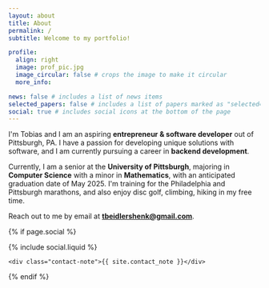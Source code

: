 ```yaml
---
layout: about
title: About
permalink: /
subtitle: Welcome to my portfolio!

profile:
  align: right
  image: prof_pic.jpg
  image_circular: false # crops the image to make it circular
  more_info: 

news: false # includes a list of news items
selected_papers: false # includes a list of papers marked as "selected={true}"
social: true # includes social icons at the bottom of the page
---
```


<!-- <style>
r { color: Red; font-weight: bold }
o { color: Orange }
g { color: Green }
</style> -->

I'm Tobias and I am an aspiring **entrepreneur & software developer** out of Pittsburgh, PA. I have a passion for developing unique solutions with software, and I am currently pursuing a career in **backend development**.

Currently, I am a senior at the **University of Pittsburgh**, majoring in **Computer Science** with a minor in **Mathematics**, with an anticipated graduation date of May 2025. I'm training for the Philadelphia and Pittsburgh marathons, and also enjoy disc golf, climbing, hiking in my free time. 

Reach out to me by email at **[tbeidlershenk@gmail.com](mailto:tbeidlershenk@gmail.com)**.

<!-- Social -->
{% if page.social %}
  <div class="social">
    <div class="contact-icons">{% include social.liquid %}</div>

    <div class="contact-note">{{ site.contact_note }}</div>
  </div>
{% endif %}